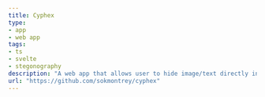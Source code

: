 ```yaml
---
title: Cyphex
type: 
- app
- web app
tags:
- ts
- svelte
- stegonography
description: "A web app that allows user to hide image/text directly inside another image."
url: "https://github.com/sokmontrey/cyphex"
---
```


